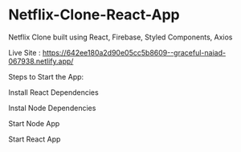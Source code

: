 # Netflix-Clone-React-App

Netflix Clone built using React,  Firebase, Styled Components, Axios


Live Site :
https://642ee180a2d90e05cc5b8609--graceful-naiad-067938.netlify.app/ 

Steps to Start the App:

Install React Dependencies

Instal Node Dependencies

Start Node App

Start React App
